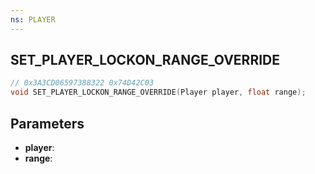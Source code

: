 ```yaml
---
ns: PLAYER
---
```

## SET_PLAYER_LOCKON_RANGE_OVERRIDE

```c
// 0x3A3CD06597388322 0x74D42C03
void SET_PLAYER_LOCKON_RANGE_OVERRIDE(Player player, float range);
```

## Parameters
* **player**:
* **range**:
